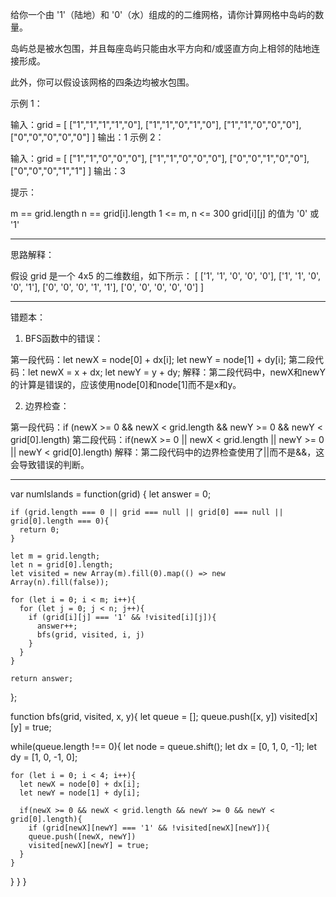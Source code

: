 给你一个由 '1'（陆地）和 '0'（水）组成的的二维网格，请你计算网格中岛屿的数量。

岛屿总是被水包围，并且每座岛屿只能由水平方向和/或竖直方向上相邻的陆地连接形成。

此外，你可以假设该网格的四条边均被水包围。

 

示例 1：

输入：grid = [
  ["1","1","1","1","0"],
  ["1","1","0","1","0"],
  ["1","1","0","0","0"],
  ["0","0","0","0","0"]
]
输出：1
示例 2：

输入：grid = [
  ["1","1","0","0","0"],
  ["1","1","0","0","0"],
  ["0","0","1","0","0"],
  ["0","0","0","1","1"]
]
输出：3
 

提示：

m == grid.length
n == grid[i].length
1 <= m, n <= 300
grid[i][j] 的值为 '0' 或 '1'

---

思路解释：

假设 grid 是一个 4x5 的二维数组，如下所示：
[
  ['1', '1', '0', '0', '0'],
  ['1', '1', '0', '0', '1'],
  ['0', '0', '0', '1', '1'],
  ['0', '0', '0', '0', '0']
]

---

错题本：
1. BFS函数中的错误：

第一段代码：let newX = node[0] + dx[i]; let newY = node[1] + dy[i];
第二段代码：let newX = x + dx; let newY = y + dy;
解释：第二段代码中，newX和newY的计算是错误的，应该使用node[0]和node[1]而不是x和y。

2. 边界检查：

第一段代码：if (newX >= 0 && newX < grid.length && newY >= 0 && newY < grid[0].length)
第二段代码：if(newX >= 0 || newX < grid.length || newY >= 0 || newY < grid[0].length)
解释：第二段代码中的边界检查使用了||而不是&&，这会导致错误的判断。

---

var numIslands = function(grid) {
    let answer = 0;

    if (grid.length === 0 || grid === null || grid[0] === null || grid[0].length === 0){
      return 0;
    }

    let m = grid.length;
    let n = grid[0].length;
    let visited = new Array(m).fill(0).map(() => new Array(n).fill(false));

    for (let i = 0; i < m; i++){
      for (let j = 0; j < n; j++){
        if (grid[i][j] === '1' && !visited[i][j]){
          answer++;
          bfs(grid, visited, i, j)
        }
      }
    }

    return answer;
};

function bfs(grid, visited, x, y){
  let queue = [];
  queue.push([x, y])
  visited[x][y] = true;

  while(queue.length !== 0){
    let node = queue.shift();
    let dx = [0, 1, 0, -1];
    let dy = [1, 0, -1, 0];

    for (let i = 0; i < 4; i++){
      let newX = node[0] + dx[i];
      let newY = node[1] + dy[i];

      if(newX >= 0 && newX < grid.length && newY >= 0 && newY < grid[0].length){
        if (grid[newX][newY] === '1' && !visited[newX][newY]){
        queue.push([newX, newY])
        visited[newX][newY] = true;
      }
    }
  }
}
}

